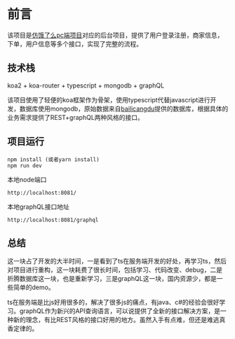 # 前言

该项目是[仿饿了么pc端项目](https://github.com/xiangzhisuoxin/elm-pc)对应的后台项目，提供了用户登录注册，商家信息，下单，用户信息等多个接口，实现了完整的流程。

## 技术栈

koa2 + koa-router + typescript + mongodb + graphQL

该项目使用了轻便的koa框架作为骨架，使用typescript代替javascript进行开发，数据库使用mongodb，原始数据来自[bailicangdu](https://github.com/bailicangdu/node-elm)提供的数据库，根据具体的业务需求提供了REST+graphQL两种风格的接口。

## 项目运行

```
npm install (或者yarn install)
npm run dev
```

本地node端口
```
http://localhost:8081/
```

本地graphQL接口地址
```
http://localhost:8081/graphql
```

## 总结

这一块占了开发的大半时间，一是看到了ts在服务端开发的好处，再学习ts，然后对项目进行重构，这一块耗费了很长时间，包括学习、代码改变、debug，二是折腾数据库这一块，也是重新学习，三是graphQL这一块，国内资源少，都是一些简单的demo。

ts在服务端是比js好用很多的，解决了很多js的痛点，有java、c#的经验会很好学习。graphQL作为新兴的API查询语言，可以说提供了全新的接口解决方案，是一种新的理念，有比REST风格的接口好用的地方。虽然入手有点难，但还是难逃真香定律的。